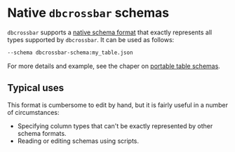 # Native `dbcrossbar` schemas

`dbcrossbar` supports a [native schema format][schema] that exactly represents all types supported by `dbcrossbar`. It can be used as follows:

```txt
--schema dbcrossbar-schema:my_table.json
```

For more details and example, see the chaper on [portable table schemas][schema].

## Typical uses

This format is cumbersome to edit by hand, but it is fairly useful in a number of circumstances:

- Specifying column types that can't be exactly represented by other schema formats.
- Reading or editing schemas using scripts.

[schema]: ./schema.html
